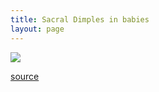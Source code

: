 ```yaml
---
title: Sacral Dimples in babies
layout: page
---
```


![](87d17bf7-14dc-4f0d-b3ed-7709ede38a66.jpeg)

[source](https://www.rcr.ac.uk/sites/default/files/are_too_many_neonatal_lumbar_spine_us_requested_for_sacral_dimple.pdf)

